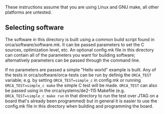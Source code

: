 These instructions assume that you are using Linux and GNU make, all other
platforms are untested.

## Selecting software

The software in this directory is built using a common build script found in
orca/software/software.mk.  It can be passed parameters to set the C sources,
optimization level, etc.  An optional config.mk file in this directory can
contain all of the parameters you want for building software; alternatively
parameters can be passed through the command line.

If no parameters are passed a simple "Hello world" example is built.  Any of the
tests in orca/software/orca-tests can be run by definig the `ORCA_TEST`
variable; e.g. by setting `ORCA_TEST=simple_c` in config.mk or running
`ORCA_TEST=simple_c make` the simple C test will be made.  `ORCA_TEST` can also
be passed using in the orca/systems/de2-115 Makefile (e.g. `ORCA_TEST=simple_c
make run` in that directory to run the test over JTAG on a board that's already
been programmed) but in general it is easier to use the config.mk file in this
directory when building and programming the board.
